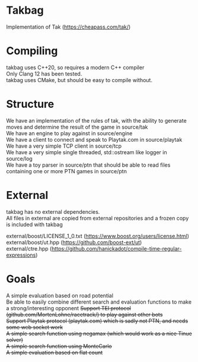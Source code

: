 # Takbag
Implementation of Tak (https://cheapass.com/tak/)

# Compiling
takbag uses C++20, so requires a modern C++ compiler  
Only Clang 12 has been tested.  
takbag uses CMake, but should be easy to compile without.  

# Structure
We have an implementation of the rules of tak, with the ability to generate moves and determine the result of the game in source/tak  
We have an engine to play against in source/engine  
We have a client to connect and speak to Playtak.com in source/playtak  
We have a very simple TCP client in source/tcp  
We have a very simple single threaded, std::ostream like logger in source/log  
We have a toy parser in source/ptn that should be able to read files containing one or more PTN games in source/ptn  

# External
takbag has no external dependencies.  
All files in external are copied from external repositories and a frozen copy is included with takbag

external/boost/LICENSE_1_0.txt (https://www.boost.org/users/license.html)  
external/boost/ut.hpp (https://github.com/boost-ext/ut)  
external/ctre.hpp (https://github.com/hanickadot/compile-time-regular-expressions)  

# Goals
A simple evaluation based on road potential  
Be able to easily combine different search and evaluation functions to make a strong/interesting opponent
~~Support TEI protocol (github.com/MortenLohne/racetrack/) to play against other bots~~  
~~Support Playtak protocol (playtak.com) which is sadly not PTN, and needs some web socket work~~  
~~A simple search function using negamax (which would work as a nice Tinue solver)~~  
~~A simple search function using MonteCarlo~~  
~~A simple evaluation based on flat count~~  
